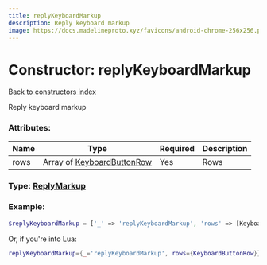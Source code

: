 ```yaml
---
title: replyKeyboardMarkup
description: Reply keyboard markup
image: https://docs.madelineproto.xyz/favicons/android-chrome-256x256.png
---
```

# Constructor: replyKeyboardMarkup  
[Back to constructors index](index.md)



Reply keyboard markup

### Attributes:

| Name     |    Type       | Required | Description |
|----------|---------------|----------|-------------|
|rows|Array of [KeyboardButtonRow](../types/KeyboardButtonRow.md) | Yes|Rows|



### Type: [ReplyMarkup](../types/ReplyMarkup.md)


### Example:

```php
$replyKeyboardMarkup = ['_' => 'replyKeyboardMarkup', 'rows' => [KeyboardButtonRow, KeyboardButtonRow]];
```  


Or, if you're into Lua:

```lua
replyKeyboardMarkup={_='replyKeyboardMarkup', rows={KeyboardButtonRow}}

```


